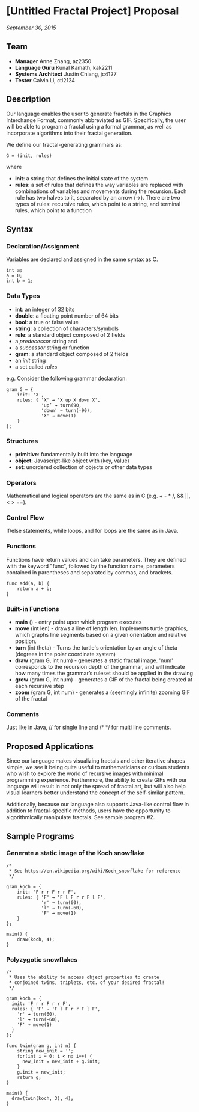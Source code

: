 [**Untitled Fractal Project**] Proposal
=============

*September 30, 2015*

Team
-------------
- **Manager** Anne Zhang, az2350
- **Language Guru** Kunal Kamath, kak2211
- **Systems Architect** Justin Chiang, jc4127
- **Tester** Calvin Li, ctl2124

Description
-------------
Our language enables the user to generate fractals in the Graphics Interchange Format, commonly abbreviated as GIF. Specifically, the user will be able to program a fractal using a formal grammar, as well as incorporate algorithms into their fractal generation.

We define our fractal-generating grammars as:
```
G = (init, rules)
```
where

- **init**: a string that defines the initial state of the system
- **rules**: a set of rules that defines the way variables are replaced with combinations of variables and movements during the recursion. Each rule has two halves to it, separated by an arrow (→). There are two types of rules: recursive rules, which point to a string, and terminal rules, which point to a function

Syntax
-------------
### Declaration/Assignment
Variables are declared and assigned in the same syntax as C.
```
int a;
a = 0;
int b = 1;
```

### Data Types
- **int**: an integer of 32 bits
- **double**: a floating point number of 64 bits
- **bool**: a true or false value
- **string**: a collection of characters/symbols
- **rule**: a standard object composed of 2 fields
 - a *predecessor* string and
 - a *successor* string or function
- **gram**: a standard object composed of 2 fields
 - an *init* string
 - a set called *rules*

e.g. Consider the following grammar declaration:

```
gram G = {
    init: 'X',
    rules: { 'X' → 'X up X down X',
             'up’ → turn(90,
             'down' → turn(-90),
             'X' → move(1)
    }
};
```

### Structures
- **primitive**: fundamentally built into the language
- **object**: Javascript-like object with (key, value)
- **set**: unordered collection of objects or other data types

### Operators
Mathematical and logical operators are the same as in C (e.g. + - * /, && ||, < > ==).

### Control Flow
If/else statements, while loops, and for loops are the same as in Java.

### Functions
Functions have return values and can take parameters. They are defined with the keyword "func", followed by the function name, parameters contained in parentheses and separated by commas, and brackets.
```
func add(a, b) {
    return a + b;
}
```

### Built-in Functions
- **main** () - entry point upon which program executes
- **move** (int len) - draws a line of length len. Implements turtle graphics, which graphs line segments based on a given orientation and relative position.
- **turn** (int theta) - Turns the turtle's orientation by an angle of theta (degrees in the polar coordinate system)
- **draw** (gram G, int num) - generates a static fractal image. 'num' corresponds to the recursion depth of the grammar, and will indicate how many times the grammar’s ruleset should be applied in the drawing
- **grow** (gram G, int num) - generates a GIF of the fractal being created at each recursive step
- **zoom** (gram G, int num) - generates a (seemingly infinite) zooming GIF of the fractal

### Comments
Just like in Java, // for single line and /* */ for multi line comments.

Proposed Applications
-------------
Since our language makes visualizing fractals and other iterative shapes simple, we see it being quite useful to mathematicians or curious students who wish to explore the world of recursive images with minimal programming experience. Furthermore, the ability to create GIFs with our language will result in not only the spread of fractal art, but will also help visual learners better understand the concept of the self-similar pattern.

Additionally, because our language also supports Java-like control flow in addition to fractal-specific methods, users have the opportunity to algorithmically manipulate fractals. See sample program #2.

Sample Programs
-------------

### Generate a static image of the Koch snowflake
```
/*
 * See https://en.wikipedia.org/wiki/Koch_snowflake for reference
 */

gram koch = {
    init: 'F r r F r r F',
    rules: { 'F' → 'F l F r r F l F',
             'r' → turn(60),
             'l' → turn(-60),
             'F' → move(1)
    }
};

main() {
    draw(koch, 4);
}
```

### Polyzygotic snowflakes
```
/*
 * Uses the ability to access object properties to create
 * conjoined twins, triplets, etc. of your desired fractal!
 */

gram koch = {
  init: 'F r r F r r F',
  rules: { 'F' → 'F l F r r F l F',
    'r' → turn(60),
    'l' → turn(-60),
    'F' → move(1)
  }
};

func twin(gram g, int n) {
    string new_init = '';
    for(int i = 0; i < n; i++) {
      new_init = new_init + g.init;
    }
    g.init = new_init;
    return g;
}

main() {
  draw(twin(koch, 3), 4);
}
```